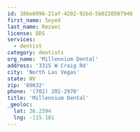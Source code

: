 ```yaml
---
id: 38be6096-21af-4202-92bd-560220507946
first_name: Seyed
last_name: Rezaei
license: DDS
services:
  - dentist
category: dentists
org_name: 'Millennium Dental'
address: '3315 W Craig Rd'
city: 'North Las Vegas'
state: NV
zip: '89032'
phone: '(702) 202-2970'
title: 'Millennium Dental'
_geoloc:
  lat: 36.2394
  lng: -115.181
---
```

